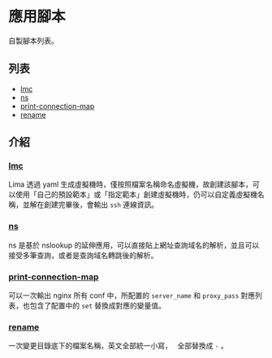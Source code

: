 # 應用腳本

自製腳本列表。

## 列表

- [lmc](#lmc)
- [ns](#ns)
- [print-connection-map](#print-connection-map)
- [rename](#rename)

## 介紹

### [lmc](./lima)

Lima 透過 yaml 生成虛擬機時，僅按照檔案名稱命名虛擬機，故創建該腳本，可以使用「自己的預設範本」或「指定範本」創建虛擬機時，仍可以自定義虛擬機名稱，並解在創建完畢後，會輸出 `ssh` 連線資訊。

### [ns](./ns)

ns 是基於 nslookup 的延伸應用，可以直接貼上網址查詢域名的解析，並且可以接受多筆查詢，或者是查詢域名轉跳後的解析。

### [print-connection-map](./nginx/print-connection-map.sh)

可以一次輸出 nginx 所有 conf 中，所配置的 `server_name` 和 `proxy_pass` 對應列表，也包含了配置中的 `set` 替換成對應的變量值。

### [rename](./rename.sh)

一次變更目錄底下的檔案名稱，英文全部統一小寫，` ` 全部替換成 `-` 。
